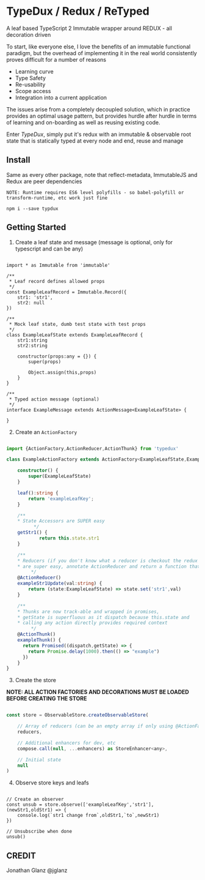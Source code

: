 # TypeDux / Redux / ReTyped

A leaf based TypeScript 2 Immutable wrapper around REDUX - all decoration driven

To start, like everyone else, I love the benefits of an immutable functional paradigm, but the overhead of
implementing it in the real world consistently proves difficult for a number of reasons
* Learning curve
* Type Safety
* Re-usability
* Scope access
* Integration into a current application

The issues arise from a completely decoupled solution, which in practice provides an optimal usage pattern,
but provides hurdle after hurdle in terms of learning and on-boarding as well as reusing existing code.

Enter _TypeDux_, simply put it's redux with an immutable & observable root state that is statically typed at every node
 and end, reuse and manage

## Install

Same as every other package, note that reflect-metadata, ImmutableJS and Redux are peer dependencies

```
NOTE: Runtime requires ES6 level polyfills - so babel-polyfill or transform-runtime, etc work just fine

npm i --save typdux
```

## Getting Started

1.  Create a leaf state and message (message is optional, only for typescript and can be any)

```

import * as Immutable from 'immutable'

/**
 * Leaf record defines allowed props
 */
const ExampleLeafRecord = Immutable.Record({
	str1: 'str1',
	str2: null
})

/**
 * Mock leaf state, dumb test state with test props
 */
class ExampleLeafState extends ExampleLeafRecord {
	str1:string
	str2:string

	constructor(props:any = {}) {
		super(props)

		Object.assign(this,props)
	}
}

/**
 * Typed action message (optional)
 */
interface ExampleMessage extends ActionMessage<ExampleLeafState> {

}

```
2.  Create an `ActionFactory`

```typescript

import {ActionFactory,ActionReducer,ActionThunk} from 'typedux'

class ExampleActionFactory extends ActionFactory<ExampleLeafState,ExampleLeafMessage> {

	constructor() {
  		super(ExampleLeafState)
  	}

  	leaf():string {
  		return 'exampleLeafKey';
  	}

  	/**
    * State Accessors are SUPER easy
		  */
    getStr1() {
			return this.state.str1
    }

    /**
    * Reducers (if you don't know what a reducer is checkout the redux docs)
    * are super easy, annotate ActionReducer and return a function that takes state  
		 */
  	@ActionReducer()
  	exampleStr1Update(val:string) {
  		return (state:ExampleLeafState) => state.set('str1',val)
  	}

  	/**
  	* Thunks are now track-able and wrapped in promises,  
  	* getState is superfluous as it dispatch because this.state and
  	* calling any action directly provides required context
		 */
  	@ActionThunk()
    exampleThunk() {
      return Promised((dispatch,getState) => {
        return Promise.delay(1000).then(() => "example")
      })
    }
}
```

3.  Create the store

__NOTE: ALL ACTION FACTORIES AND DECORATIONS MUST BE LOADED BEFORE CREATING THE STORE__

```javascript

const store = ObservableStore.createObservableStore(

	// Array of reducers (can be an empty array if only using @ActionFactory)
	reducers,

	// Additional enhancers for dev, etc
	compose.call(null, ...enhancers) as StoreEnhancer<any>,

	// Initial state
	null
)
```

4.  Observe store keys and leafs

```

// Create an observer
const unsub = store.observe(['exampleLeafKey','str1'],(newStr1,oldStr1) => {
	console.log(`str1 change from`,oldStr1,`to`,newStr1)
})

// Unsubscribe when done
unsub()
```

## CREDIT

Jonathan Glanz @jglanz
